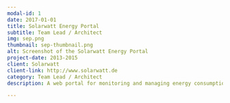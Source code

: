 ```yaml
---
modal-id: 1
date: 2017-01-01
title: Solarwatt Energy Portal
subtitle: Team Lead / Architect
img: sep.png
thumbnail: sep-thumbnail.png
alt: Screenshot of the Solarwatt Energy Portal
project-date: 2013-2015
client: Solarwatt
client-link: http://www.solarwatt.de
category: Team Lead / Architect
description: A web portal for monitoring and managing energy consumption and production at home for the Dresden based company SOLARWATT

---
```

